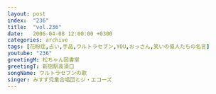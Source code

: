 ```yaml
---
layout: post
index:  "236"
title:  "vol.236"
date:   2006-04-08 12:00:00 +0300
categories: archive
tags: [花粉症,占い,手品,ウルトラセブン,YOU,おっさん,笑いの偉人たちの名言]
youtube: "236"
greetingM: 松ちゃん図書室
greetingT: 新宿駅高須口
songName: ウルトラセブンの歌
singer: みすず児童合唱団とジ・エコーズ
---
```

